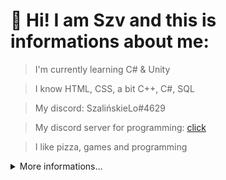 # 👋 Hi! I am Szv and this is informations about me:

> I'm currently learning C# & Unity

> I know HTML, CSS, a bit C++, C#, SQL

> My discord: SzalińskieLo#4629

> My discord server for programming: [click](https://discord.gg/DyUztQBECF)

> I like pizza, games and programming


<details>
  <summary>More informations...</summary>
  
  ## Stats of programming. 
  
  <a href="https://wakatime.com"><img src="https://wakatime.com/share/@df6ac408-12f0-4437-9e82-9d2008d464b1/0c900d1d-3be0-4cfd-a699-d019b78ccb75.png" /></a>
  
  <a href="https://wakatime.com"><img src="https://wakatime.com/share/@df6ac408-12f0-4437-9e82-9d2008d464b1/2e8ec31d-6208-4c78-a3b3-c51f0215641d.png" /></a>
  
  <a href="https://wakatime.com"><img src="https://wakatime.com/share/@df6ac408-12f0-4437-9e82-9d2008d464b1/e0aab9e3-202e-4939-8e6d-f592b3004f7a.png" /></a>
  
  
  

  ## My most used languages.

  ![Top Language](https://github-readme-stats.vercel.app/api/top-langs/?username=SzvFellowDev)
  
   

  ## My hardware.

  ![Graphic Card](https://img.shields.io/badge/NVIDIA-GTX_1060_6GB-76900?logo=nvidia&logoColor=white)

  ![Cpu](https://img.shields.io/badge/Intel_Core_i7_8700-ED1C24?logo=intel&logoColor=white)
  
  
  ## My tools and languages.
  ![Csharp](https://img.shields.io/badge/CSHARP-3376AB?logo=csharp&logoColor=white) - Code is life
  
  ![Unity](https://img.shields.io/badge/Unity-3376AB?logo=Unity&logoColor=white) - I'm still trying my best
  
  ![CSS](https://img.shields.io/badge/CSS-3376AB?logo=css3&logoColor=white) -  coloring sites :D
  
  ![HTML](https://img.shields.io/badge/HTML-3376AB?logo=html5&logoColor=white) - everything is in container :P

  ![StackOverflow](https://img.shields.io/badge/Stack_Overflow-3376AB?logo=stack-overflow&logoColor=white) - best site forever 

  ![Trello](https://img.shields.io/badge/Trello-3376AB?logo=Trello&logoColor=white) - for project management
